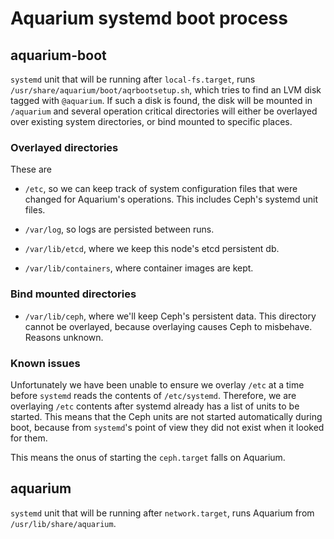 # Aquarium systemd boot process

## aquarium-boot

`systemd` unit that will be running after `local-fs.target`, runs
`/usr/share/aquarium/boot/aqrbootsetup.sh`, which tries to find an LVM disk
tagged with `@aquarium`. If such a disk is found, the disk will be mounted in
`/aquarium` and several operation critical directories will either be overlayed
over existing system directories, or bind mounted to specific places.

### Overlayed directories

These are

* `/etc`, so we can keep track of system configuration files that were changed
  for Aquarium's operations. This includes Ceph's systemd unit files.

* `/var/log`, so logs are persisted between runs.

* `/var/lib/etcd`, where we keep this node's etcd persistent db.

* `/var/lib/containers`, where container images are kept.

### Bind mounted directories

* `/var/lib/ceph`, where we'll keep Ceph's persistent data. This directory
  cannot be overlayed, because overlaying causes Ceph to misbehave. Reasons
  unknown.
  
### Known issues

Unfortunately we have been unable to ensure we overlay `/etc` at a time before
`systemd` reads the contents of `/etc/systemd`. Therefore, we are overlaying
`/etc` contents after systemd already has a list of units to be started. This
means that the Ceph units are not started automatically during boot, because
from `systemd`'s point of view they did not exist when it looked for them.

This means the onus of starting the `ceph.target` falls on Aquarium.


## aquarium

`systemd` unit that will be running after `network.target`, runs Aquarium from
`/usr/lib/share/aquarium`.

